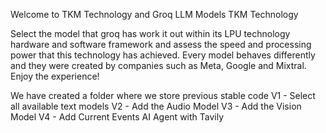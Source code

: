Welcome to TKM Technology and Groq LLM Models
TKM Technology

Select the model that groq has work it out within its LPU technology hardware and software framework and assess the speed and processing power that this technology has achieved. Every model behaves differently and they were created by companies such as Meta, Google and Mixtral. Enjoy the experience!

We have created a folder where we store previous stable code
  V1 - Select all available text models
  V2 - Add the Audio Model
  V3 - Add the Vision Model
  V4 - Add Current Events AI Agent with Tavily
